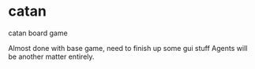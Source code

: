 # catan
catan board game

Almost done with base game, need to finish up some gui stuff
Agents will be another matter entirely.
